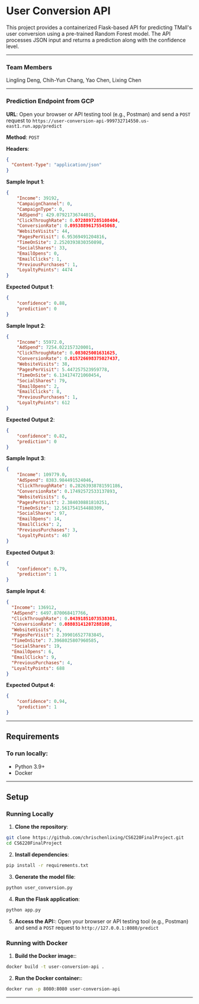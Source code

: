 # User Conversion API

This project provides a containerized Flask-based API for predicting TMall's user conversion using a pre-trained Random Forest model. The API processes JSON input and returns a prediction along with the confidence level.

---

### Team Members
Lingling Deng, Chih-Yun Chang, Yao Chen, Lixing Chen

---
### Prediction Endpoint from GCP

**URL**: Open your browser or API testing tool (e.g., Postman) and send a `POST` request to `https://user-conversion-api-999732714550.us-east1.run.app/predict`

**Method**: `POST`

**Headers**:  
```json
{
  "Content-Type": "application/json"
}
```

**Sample Input 1**:  
```json
{
    "Income": 39192,
    "CampaignChannel": 0,
    "CampaignType": 0,
    "AdSpend": 429.07921736744015,
    "ClickThroughRate": 0.0728897285108404,
    "ConversionRate": 0.09538896175545068,
    "WebsiteVisits": 44,
    "PagesPerVisit": 6.95369491204816,
    "TimeOnSite": 2.2520393830350898,
    "SocialShares": 33,
    "EmailOpens": 0,
    "EmailClicks": 1,
    "PreviousPurchases": 1,
    "LoyaltyPoints": 4474
}
```

**Expected Output 1**:  
```json
{
    "confidence": 0.88,
    "prediction": 0
}
```
**Sample Input 2**:  
```json
{
    "Income": 55972.0,
    "AdSpend": 7254.022157320001,
    "ClickThroughRate": 0.083025001631625,
    "ConversionRate": 0.015726698375027437,
    "WebsiteVisits": 38,
    "PagesPerVisit": 5.447257523959778,
    "TimeOnSite": 6.134174721060454,
    "SocialShares": 79,
    "EmailOpens": 2,
    "EmailClicks": 8,
    "PreviousPurchases": 1,
    "LoyaltyPoints": 612
}
```
**Expected Output 2**:  
```json
{
    "confidence": 0.82,
    "prediction": 0
}
```

**Sample Input 3**:  
```json
{
    "Income": 109779.0,
    "AdSpend": 8383.984491524046,
    "ClickThroughRate": 0.28263938781591186,
    "ConversionRate": 0.17492572533137893,
    "WebsiteVisits": 6,
    "PagesPerVisit": 2.384030881810251,
    "TimeOnSite": 12.561754154488309,
    "SocialShares": 97,
    "EmailOpens": 14,
    "EmailClicks": 2,
    "PreviousPurchases": 3,
    "LoyaltyPoints": 467
}
```   

**Expected Output 3**:  
```json
{
    "confidence": 0.79,
    "prediction": 1
}
```

**Sample Input 4**:  
```json
{
  "Income": 136912,
  "AdSpend": 6497.870068417766,
  "ClickThroughRate": 0.04391851073538301,
  "ConversionRate": 0.08803141207288108,
  "WebsiteVisits": 0,
  "PagesPerVisit": 2.399016527783845,
  "TimeOnSite": 7.3968025807960585,
  "SocialShares": 19,
  "EmailOpens": 6,
  "EmailClicks": 9,
  "PreviousPurchases": 4,
  "LoyaltyPoints": 688
}
```

**Expected Output 4**:  
```json
{
    "confidence": 0.94,
    "prediction": 1
}
```

---

## Requirements

### To run locally:

- Python 3.9+
- Docker

---

## Setup

### Running Locally

1. **Clone the repository**:

  ```bash
  git clone https://github.com/chrischenlixing/CS6220FinalProject.git
  cd CS6220FinalProject
  ```

2. **Install dependencies**:

  ```bash
  pip install -r requirements.txt
  ```

3. **Generate the model file**:
  ```bash
  python user_conversion.py
  ```

4. **Run the Flask application**:
  ```bash
  python app.py
  ```

5. **Access the API:**:
  Open your browser or API testing tool (e.g., Postman) and send a `POST` request to `http://127.0.0.1:8080/predict`

### Running with Docker

1. **Build the Docker image:**:
  
  ```bash
  docker build -t user-conversion-api .
  ```

2. **Run the Docker container:**:
  
  ```bash
  docker run -p 8080:8080 user-conversion-api
  ```
---

